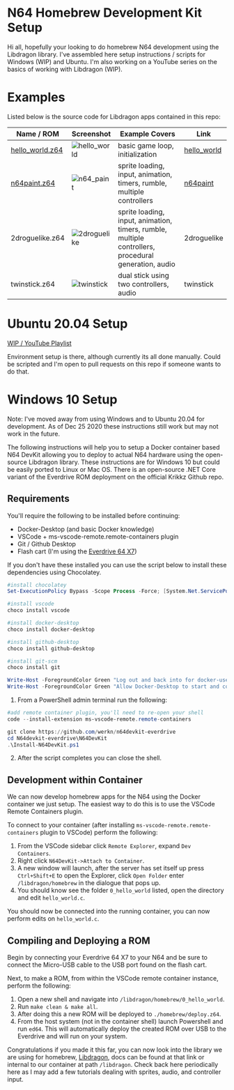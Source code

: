 # N64 Homebrew Development Kit Setup

Hi all, hopefully your looking to do homebrew N64 development using the Libdragon library.  I've assembled here setup instructions / scripts for Windows (WIP) and Ubuntu.  I'm also working on a YouTube series on the basics of working with Libdragon (WIP).

# Examples 

Listed below is the source code for Libdragon apps contained in this repo:

| Name / ROM  	| Screenshot | Example Covers | Link   	
|---	|---	     |---   |---
| [hello_world.z64](https://github.com/werkn/n64devkit-everdrive/raw/main/N64DevKit/homebrew/0_hello_world/hello_world.z64)  	| ![hello_world](https://raw.githubusercontent.com/werkn/n64devkit-everdrive/main/N64DevKit/homebrew/0_hello_world/screenshot.png)  	| basic game loop, initialization  	     | [hello_world](https://github.com/werkn/n64devkit-everdrive/tree/main/N64DevKit/homebrew/0_hello_world)
| [n64paint.z64](https://github.com/werkn/n64devkit-everdrive/raw/main/N64DevKit/homebrew/1_n64_paint/end/n64_paint.z64)  	| ![n64_paint](https://raw.githubusercontent.com/werkn/n64devkit-everdrive/main/N64DevKit/homebrew/1_n64_paint/end/screenshot.png)  	| sprite loading, input, animation, timers, rumble, multiple controllers  	     | [n64paint](https://github.com/werkn/n64devkit-everdrive/tree/main/N64DevKit/homebrew/1_n64_paint)
| 2droguelike.z64  	| ![2droguelike](https://raw.githubusercontent.com/werkn/n64devkit-everdrive/main/res/images/wip.png)  	| sprite loading, input, animation, timers, rumble, multiple controllers, procedural generation, audio  	     | 2droguelike
| twinstick.z64  	| ![twinstick](https://raw.githubusercontent.com/werkn/n64devkit-everdrive/main/res/images/wip.png)  	| dual stick using two controllers, audio  	     | twinstick

# Ubuntu 20.04 Setup

[WIP / YouTube Playlist](https://youtube.com/playlist?list=PLtQmMQGpPR6I8mpCemyRqRbxpwHKYsXYt)

Environment setup is there, although currently its all done manually.  Could be scripted and I'm open to pull requests on this repo if someone wants to do that.

# Windows 10 Setup

Note:  I've moved away from using Windows and to Ubuntu 20.04 for development.  As of Dec 25 2020 these instructions still work but may not work in the future.

The following instructions will help you to setup a Docker container based N64 DevKit allowing you to deploy to actual N64 hardware using the open-source Libdragon library.  These instructions are for Windows 10 but could be easily ported to Linux or Mac OS.  There is an open-source .NET Core variant of the Everdrive ROM deployment on the official Krikkz Github repo.

## Requirements

You'll require the following to be installed before continuing:
 - Docker-Desktop (and basic Docker knowledge)
 - VSCode + ms-vscode-remote.remote-containers plugin
 - Git / Github Desktop
 - Flash cart (I'm using the [Everdrive 64 X7](https://krikzz.com/store/home/55-everdrive-64-x7.html))

If you don't have these installed you can use the script below to install these dependencies using Chocolatey.

```powershell
#install chocolatey
Set-ExecutionPolicy Bypass -Scope Process -Force; [System.Net.ServicePointManager]::SecurityProtocol = [System.Net.ServicePointManager]::SecurityProtocol -bor 3072; iex ((New-Object System.Net.WebClient).DownloadString('https://chocolatey.org/install.ps1'))

#install vscode
choco install vscode

#install docker-desktop
choco install docker-desktop

#install github-desktop
choco install github-desktop

#install git-scm
choco install git

Write-Host -ForegroundColor Green "Log out and back into for docker-users group to be created."
Write-Host -ForegroundColor Green "Allow Docker-Desktop to start and configure for WSL2 before moving to next step"
```

1.  From a PowerShell admin terminal run the following: 

```powershell
#add remote container plugin, you'll need to re-open your shell
code --install-extension ms-vscode-remote.remote-containers

git clone https://github.com/werkn/n64devkit-everdrive
cd N64devkit-everdrive\N64DevKit
.\Install-N64DevKit.ps1  
```
2.  After the script completes you can close the shell.

## Development within Container

We can now develop homebrew apps for the N64 using the Docker container we just setup.  The easiest way to do this is to use the VSCode Remote Containers plugin.

To connect to your container (after installing `ms-vscode-remote.remote-containers` plugin to VSCode) perform the following:

1.  From the VSCode sidebar click `Remote Explorer`, expand `Dev Containers`.
2.  Right click `N64DevKit->Attach to Container`.
3.  A new window will launch, after the server has set itself up press `Ctrl+Shift+E` to open the Explorer, click `Open Folder` enter `/libdragon/homebrew` in the dialogue that pops up.
4.  You should know see the folder `0_hello_world` listed, open the directory and edit `hello_world.c`.

You should now be connected into the running container, you can now perform edits on `hello_world.c`.

## Compiling and Deploying a ROM

Begin by connecting your Everdrive 64 X7 to your N64 and be sure to connect the Micro-USB cable to the USB port found on the flash cart.

Next, to make a ROM, from within the VSCode remote container instance, perform the following:

1.  Open a new shell and navigate into `/libdragon/homebrew/0_hello_world`.
2.  Run `make clean & make all`.
3.  After doing this a new ROM will be deployed to `./homebrew/deploy.z64`.
4.  From the host system (not in the container shell) launch Powershell and run `ed64`.  This will automatically deploy the created ROM over USB to the Everdrive and will run on your system.

Congratulations if you made it this far, you can now look into the library we are using for homebrew, [Libdragon](https://github.com/DragonMinded/libdragon), docs can be found at that link or internal to our container at path `/libdragon`.  Check back here periodically here as I may add a few tutorials dealing with sprites, audio, and controller input.




